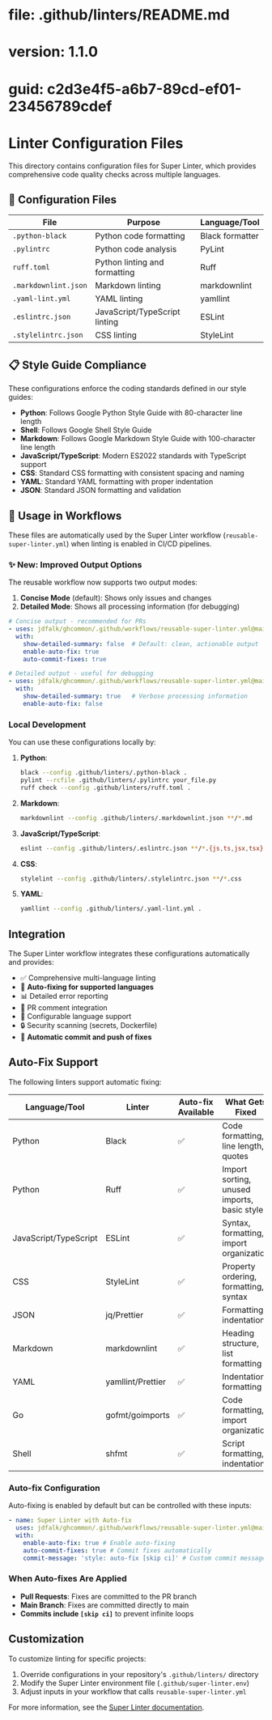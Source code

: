 # file: .github/linters/README.md
# version: 1.1.0
# guid: c2d3e4f5-a6b7-89cd-ef01-23456789cdef

# Linter Configuration Files

This directory contains configuration files for Super Linter, which provides
comprehensive code quality checks across multiple languages.

## 🔧 Configuration Files

| File                 | Purpose                       | Language/Tool   |
| -------------------- | ----------------------------- | --------------- |
| `.python-black`      | Python code formatting        | Black formatter |
| `.pylintrc`          | Python code analysis          | PyLint          |
| `ruff.toml`          | Python linting and formatting | Ruff            |
| `.markdownlint.json` | Markdown linting              | markdownlint    |
| `.yaml-lint.yml`     | YAML linting                  | yamllint        |
| `.eslintrc.json`     | JavaScript/TypeScript linting | ESLint          |
| `.stylelintrc.json`  | CSS linting                   | StyleLint       |

## 📋 Style Guide Compliance

These configurations enforce the coding standards defined in our style guides:

- **Python**: Follows Google Python Style Guide with 80-character line length
- **Shell**: Follows Google Shell Style Guide
- **Markdown**: Follows Google Markdown Style Guide with 100-character line
  length
- **JavaScript/TypeScript**: Modern ES2022 standards with TypeScript support
- **CSS**: Standard CSS formatting with consistent spacing and naming
- **YAML**: Standard YAML formatting with proper indentation
- **JSON**: Standard JSON formatting and validation

## 🚀 Usage in Workflows

These files are automatically used by the Super Linter workflow
(`reusable-super-linter.yml`) when linting is enabled in CI/CD pipelines.

### ✨ New: Improved Output Options

The reusable workflow now supports two output modes:

1. **Concise Mode** (default): Shows only issues and changes
2. **Detailed Mode**: Shows all processing information (for debugging)

```yaml
# Concise output - recommended for PRs
- uses: jdfalk/ghcommon/.github/workflows/reusable-super-linter.yml@main
  with:
    show-detailed-summary: false  # Default: clean, actionable output
    enable-auto-fix: true
    auto-commit-fixes: true

# Detailed output - useful for debugging
- uses: jdfalk/ghcommon/.github/workflows/reusable-super-linter.yml@main
  with:
    show-detailed-summary: true   # Verbose processing information
    enable-auto-fix: false
```

### Local Development

You can use these configurations locally by:

1. **Python**:

   ```bash
   black --config .github/linters/.python-black .
   pylint --rcfile .github/linters/.pylintrc your_file.py
   ruff check --config .github/linters/ruff.toml .
   ```

2. **Markdown**:

   ```bash
   markdownlint --config .github/linters/.markdownlint.json **/*.md
   ```

3. **JavaScript/TypeScript**:

   ```bash
   eslint --config .github/linters/.eslintrc.json **/*.{js,ts,jsx,tsx}
   ```

4. **CSS**:

   ```bash
   stylelint --config .github/linters/.stylelintrc.json **/*.css
   ```

5. **YAML**:
   ```bash
   yamllint --config .github/linters/.yaml-lint.yml .
   ```

## Integration

The Super Linter workflow integrates these configurations automatically and
provides:

- ✅ Comprehensive multi-language linting
- 🔧 **Auto-fixing for supported languages**
- 📊 Detailed error reporting
- 🚀 PR comment integration
- 🎯 Configurable language support
- 🔒 Security scanning (secrets, Dockerfile)
- 💾 **Automatic commit and push of fixes**

## Auto-Fix Support

The following linters support automatic fixing:

| Language/Tool         | Linter            | Auto-fix Available | What Gets Fixed                             |
| --------------------- | ----------------- | ------------------ | ------------------------------------------- |
| Python                | Black             | ✅                 | Code formatting, line length, quotes        |
| Python                | Ruff              | ✅                 | Import sorting, unused imports, basic style |
| JavaScript/TypeScript | ESLint            | ✅                 | Syntax, formatting, import organization     |
| CSS                   | StyleLint         | ✅                 | Property ordering, formatting, syntax       |
| JSON                  | jq/Prettier       | ✅                 | Formatting, indentation                     |
| Markdown              | markdownlint      | ✅                 | Heading structure, list formatting          |
| YAML                  | yamllint/Prettier | ✅                 | Indentation, formatting                     |
| Go                    | gofmt/goimports   | ✅                 | Code formatting, import organization        |
| Shell                 | shfmt             | ✅                 | Script formatting, indentation              |

### Auto-fix Configuration

Auto-fixing is enabled by default but can be controlled with these inputs:

```yaml
- name: Super Linter with Auto-fix
  uses: jdfalk/ghcommon/.github/workflows/reusable-super-linter.yml@main
  with:
    enable-auto-fix: true # Enable auto-fixing
    auto-commit-fixes: true # Commit fixes automatically
    commit-message: 'style: auto-fix [skip ci]' # Custom commit message
```

### When Auto-fixes Are Applied

- **Pull Requests**: Fixes are committed to the PR branch
- **Main Branch**: Fixes are committed directly to main
- **Commits include `[skip ci]`** to prevent infinite loops

## Customization

To customize linting for specific projects:

1. Override configurations in your repository's `.github/linters/` directory
2. Modify the Super Linter environment file (`.github/super-linter.env`)
3. Adjust inputs in your workflow that calls `reusable-super-linter.yml`

For more information, see the
[Super Linter documentation](https://github.com/super-linter/super-linter).
